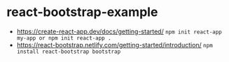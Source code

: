 # react-bootstrap-example

- https://create-react-app.dev/docs/getting-started/
  `npm init react-app my-app or npm init react-app .`
- https://react-bootstrap.netlify.com/getting-started/introduction/
  `npm install react-bootstrap bootstrap`
